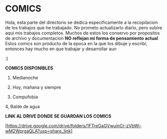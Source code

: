 # COMICS 

Hola, esta parte del directorio se dedica especificamente a la recopilacion de los trabajos que he trabajado. 
No prometo actualizarlo diario, pero subire aqui mis trabajos completos. 
Muchos de estos los conservo por propositos de archivo y documentacion
**NO reflejan mi forma de pensamiento actual** 
Estos comics son producto de la epoca en la que los dibuje y escribi, entonces hay mucho en que trabajar y desarrollar aun 

:)

  **COMICS DISPONIBLES**

  1. Medianoche
  
  2. Hoy, mañana y siempre
  
  3. Compufobia

  4, Balde de agua

**LINK AL DRIVE DONDE SE GUARDAN LOS COMICS**

[https://drive.google.com/drive/folders/1FTreGaGVwuinCr-zVbWi-wM2WprgaQLA?usp=share_link]
